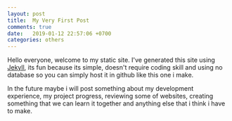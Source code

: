 ```yaml
---
layout: post
title:  My Very First Post
comments: true
date:   2019-01-12 22:57:06 +0700
categories: others
---
```


Hello everyone, welcome to my static site. I've generated this site using [Jekyll](https://github.com/jekyll/jekyll), its fun because its simple, doesn't require coding skill and using no database so you can simply host it in github like this one i make.

In the future maybe i will post something about my development experience, my project progress, reviewing some of websites, creating something that we can learn it together and anything else that i think i have to make.

